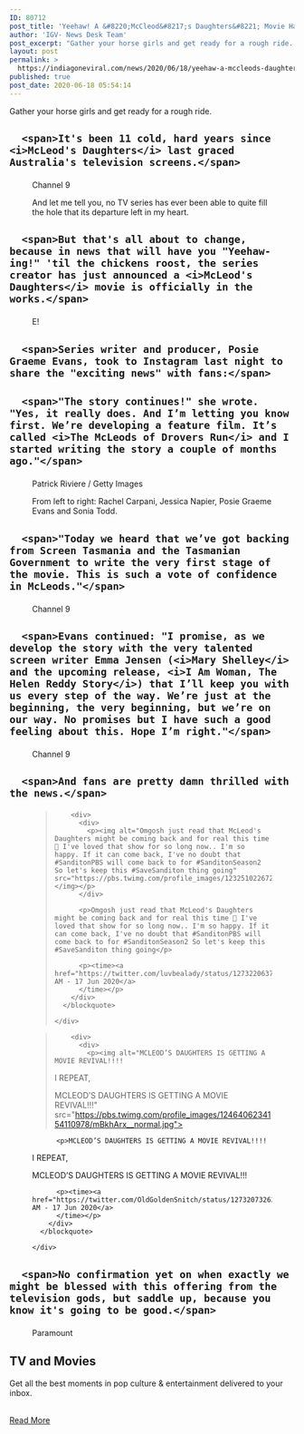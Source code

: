 ```yaml
---
ID: 80712
post_title: 'Yeehaw! A &#8220;McCleod&#8217;s Daughters&#8221; Movie Has Been Green-Lit And I&#8217;m Cantering Around My House'
author: 'IGV- News Desk Team'
post_excerpt: "Gather your horse girls and get ready for a rough ride. It's been 11 cold, hard years since McLeod's Daughters last graced Australia's television screens. Channel 9 And let me tell you, no TV series has ever been able to quite fill the hole that its departure left in my heart. But that's all about&hellip;"
layout: post
permalink: >
  https://indiagoneviral.com/news/2020/06/18/yeehaw-a-mccleods-daughters-movie-has-been-green-lit-and-im-cantering-around-my-house/80712/india-gone-viral/
published: true
post_date: 2020-06-18 05:54:14
---
```

<div id="buzz-content"><div><div><article><div><div><p>Gather your horse girls and get ready for a rough ride.</p></div></div><div><div><div>


<div data-module="subbuzz-image">
  
  



  <h2>
    

    
      <span>It's been 11 cold, hard years since <i>McLeod's Daughters</i> last graced Australia's television screens.</span>
    
  </h2>




<figure>
    <div>
  
    

<p><span>
  Channel 9
</span></p>
  

  
    

<p>And let me tell you, no TV series has ever been able to quite fill the hole that its departure left in my heart.</p>
  
</div>
  

</figure></div></div><div>


<div data-module="subbuzz-image">
  
  



  <h2>
    

    
      <span>But that's all about to change, because in news that will have you "Yeehaw-ing!" 'til the chickens roost, the series creator has just announced a <i>McLeod's Daughters</i> movie is officially in the works.</span>
    
  </h2>




<figure>
    <div>
  
    

<p><span>
  E!
</span></p>
  

  
</div>
  

</figure></div></div><div>
<div data-module="embed-instagram">
  
  



  <h2>
    

    
      <span>Series writer and producer, Posie Graeme Evans, took to Instagram last night to share the "exciting news" with fans:</span>
    
  </h2>

<figure>
</figure></div></div><div>


<div data-module="subbuzz-image">
  
  



  <h2>
    

    
      <span>"The story continues!" she wrote. "Yes, it really does. And I’m letting you know first. We’re developing a feature film. It’s called <i>The McLeods of Drovers Run</i> and I started writing the story a couple of months ago."</span>
    
  </h2>




<figure>
    <div>
  
    

<p><span>
  Patrick Riviere / Getty Images
</span></p>
  

  
    

<p>From left to right: Rachel Carpani, Jessica Napier, Posie Graeme Evans and Sonia Todd.</p>
  
</div>
  

</figure></div></div><div>


<div data-module="subbuzz-image">
  
  



  <h2>
    

    
      <span>"Today we heard that we’ve got backing from Screen Tasmania and the Tasmanian Government to write the very first stage of the movie. This is such a vote of confidence in McLeods."</span>
    
  </h2>




<figure>
    <div>
  
    

<p><span>
  Channel 9
</span></p>
  

  
</div>
  

</figure></div></div><div>


<div data-module="subbuzz-image">
  
  



  <h2>
    

    
      <span>Evans continued: "I promise, as we develop the story with the very talented screen writer Emma Jensen (<i>Mary Shelley</i> and the upcoming release, <i>I Am Woman, The Helen Reddy Story</i>) that I’ll keep you with us every step of the way. We’re just at the beginning, the very beginning, but we’re on our way. No promises but I have such a good feeling about this. Hope I’m right."</span>
    
  </h2>




<figure>
    <div>
  
    

<p><span>
  Channel 9
</span></p>
  

  
</div>
  

</figure></div></div><div>


<div data-module="tweet">
  
  
    
  
  
  


  <h2>
    

    
      <span>And fans are pretty damn thrilled with the news.</span>
    
  </h2>

  <figure><div>
      <blockquote>
      
        <div>
          <div>
            <p><img alt="Omgosh just read that McLeod's Daughters might be coming back and for real this time 🥺 I've loved that show for so long now.. I'm so happy. If it can come back, I've no doubt that #SanditonPBS will come back to for #SanditonSeason2 So let's keep this #SaveSanditon thing going" src="https://pbs.twimg.com/profile_images/1232510226722643971/5h0xovNK_normal.jpg"></img></p>
          </div>

          <p>Omgosh just read that McLeod's Daughters might be coming back and for real this time 🥺 I've loved that show for so long now.. I'm so happy. If it can come back, I've no doubt that #SanditonPBS will come back to for #SanditonSeason2 So let's keep this #SaveSanditon thing going</p>

          <p><time><a href="https://twitter.com/luvbealady/status/1273220637432188929">11:47 AM - 17 Jun 2020</a>
          </time></p>
        </div>
      </blockquote>

    </div>

    

<figcaption></figcaption></figure></div></div><div>


<div data-module="tweet">
  
  
    
  
  
  


  <figure><div>
      <blockquote>
      
        <div>
          <div>
            <p><img alt="MCLEOD’S DAUGHTERS IS GETTING A MOVIE REVIVAL!!!!

I REPEAT,

MCLEOD’S DAUGHTERS IS GETTING A MOVIE REVIVAL!!!" src="https://pbs.twimg.com/profile_images/1246406234154110978/mBkhArx__normal.jpg"></img></p>
          </div>

          <p>MCLEOD’S DAUGHTERS IS GETTING A MOVIE REVIVAL!!!!

I REPEAT,

MCLEOD’S DAUGHTERS IS GETTING A MOVIE REVIVAL!!!</p>

          <p><time><a href="https://twitter.com/OldGoldenSnitch/status/1273207326296571906">10:54 AM - 17 Jun 2020</a>
          </time></p>
        </div>
      </blockquote>

    </div>

    

<figcaption></figcaption></figure></div></div><div>


<div data-module="subbuzz-image">
  
  



  <h2>
    

    
      <span>No confirmation yet on when exactly we might be blessed with this offering from the television gods, but saddle up, because you know it's going to be good.</span>
    
  </h2>




<figure>
    <div>
  
    

<p><span>
  Paramount
</span></p>
  

  
</div>
  

</figure></div></div></div></div></article><div><h2><span>TV and Movies</span></h2><p>Get all the best moments in pop culture & entertainment delivered to your inbox.</p></div></div></div></div><br/><a href="https://www.buzzfeed.com/juliawilling/mcleods-daughters-movie" class="button purchase" rel="nofollow noopener noreferrer" target="_blank">Read More</a>